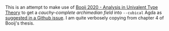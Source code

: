 

This is an attempt to make use of [Booij 2020 - Analysis in Univalent Type Theory](https://abooij.blogspot.com/p/phd-thesis.html) to get a _cauchy-complete archimedian field_ into `--cubical` Agda as [suggested in a Github issue](https://github.com/agda/cubical/issues/286). I am quite verbosely copying from chapter 4 of Booij's thesis.

